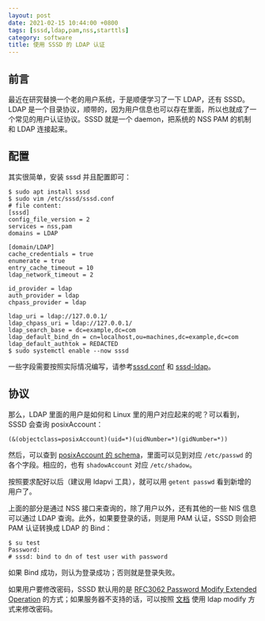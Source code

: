 ```yaml
---
layout: post
date: 2021-02-15 10:44:00 +0800
tags: [sssd,ldap,pam,nss,starttls]
category: software
title: 使用 SSSD 的 LDAP 认证
---
```


## 前言

最近在研究替换一个老的用户系统，于是顺便学习了一下 LDAP，还有 SSSD。LDAP 是一个目录协议，顺带的，因为用户信息也可以存在里面，所以也就成了一个常见的用户认证协议。SSSD 就是一个 daemon，把系统的 NSS PAM 的机制和 LDAP 连接起来。

## 配置

其实很简单，安装 sssd 并且配置即可：

```shell
$ sudo apt install sssd
$ sudo vim /etc/sssd/sssd.conf
# file content:
[sssd]
config_file_version = 2
services = nss,pam
domains = LDAP

[domain/LDAP]
cache_credentials = true
enumerate = true
entry_cache_timeout = 10
ldap_network_timeout = 2

id_provider = ldap
auth_provider = ldap
chpass_provider = ldap

ldap_uri = ldap://127.0.0.1/
ldap_chpass_uri = ldap://127.0.0.1/
ldap_search_base = dc=example,dc=com
ldap_default_bind_dn = cn=localhost,ou=machines,dc=example,dc=com
ldap_default_authtok = REDACTED
$ sudo systemctl enable --now sssd
```

一些字段需要按照实际情况编写，请参考[sssd.conf](https://manpages.debian.org/testing/sssd-common/sssd.conf.5.en.html) 和 [sssd-ldap](https://manpages.debian.org/testing/sssd-ldap/sssd-ldap.5.en.html)。

## 协议

那么，LDAP 里面的用户是如何和 Linux 里的用户对应起来的呢？可以看到，SSSD 会查询 posixAccount：

```text
(&(objectclass=posixAccount)(uid=*)(uidNumber=*)(gidNumber=*))
```

然后，可以查到 [posixAccount 的 schema](https://ldapwiki.com/wiki/PosixAccount)，里面可以见到对应 `/etc/passwd` 的各个字段。相应的，也有 `shadowAccount` 对应 `/etc/shadow`。

按照要求配好以后（建议用 ldapvi 工具），就可以用 `getent passwd` 看到新增的用户了。

上面的部分是通过 NSS 接口来查询的，除了用户以外，还有其他的一些 NIS 信息可以通过 LDAP 查询。此外，如果要登录的话，则是用 PAM 认证，SSSD 则会把 PAM 认证转换成 LDAP 的 Bind：

```shell
$ su test
Password:
# sssd: bind to dn of test user with password
```

如果 Bind 成功，则认为登录成功；否则就是登录失败。

如果用户要修改密码，SSSD 默认用的是 [RFC3062 Password Modify Extended Operation](https://tools.ietf.org/html/rfc3062) 的方式；如果服务器不支持的话，可以按照 [文档](https://sssd.io/docs/design_pages/chpass_without_exop.html) 使用 ldap modify 方式来修改密码。
